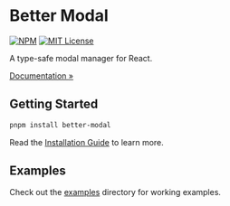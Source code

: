 # Better Modal

[![NPM](https://img.shields.io/npm/v/better-modal?color=red)](https://www.npmjs.com/package/better-modal)
[![MIT License](https://img.shields.io/github/license/better-modal/better-modal.svg?color=blue)](https://github.com/better-modal/better-modal/blob/main/LICENSE)

A type-safe modal manager for React.

[Documentation »](https://better-modal.com)

## Getting Started

```bash
pnpm install better-modal
```

Read the [Installation Guide](https://better-modal.com/docs/getting-started) to learn more.

## Examples

Check out the [examples](./apps/example/src/app) directory for working examples.
